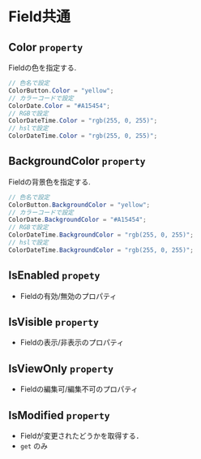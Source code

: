 # Field共通

## Color `property`
Fieldの色を指定する.

```csharp
// 色名で設定
ColorButton.Color = "yellow";
// カラーコードで設定
ColorDate.Color = "#A15454";
// RGBで設定
ColorDateTime.Color = "rgb(255, 0, 255)";
// hslで設定
ColorDateTime.Color = "rgb(255, 0, 255)";
```


## BackgroundColor `property`
Fieldの背景色を指定する.

```csharp
// 色名で設定
ColorButton.BackgroundColor = "yellow";
// カラーコードで設定
ColorDate.BackgroundColor = "#A15454";
// RGBで設定
ColorDateTime.BackgroundColor = "rgb(255, 0, 255)";
// hslで設定
ColorDateTime.BackgroundColor = "rgb(255, 0, 255)";
```

## IsEnabled `propety`
- Fieldの有効/無効のプロパティ


## IsVisible `property`
- Fieldの表示/非表示のプロパティ


## IsViewOnly `property`
- Fieldの編集可/編集不可のプロパティ


## IsModified `property`
- Fieldが変更されたどうかを取得する．
- `get` のみ
